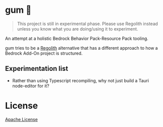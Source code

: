 # gum 🍬
> This project is still in experimental phase. Please use Regolith instead unless you know what you are doing/using it to experiment.

An attempt at a holistic Bedrock Behavior Pack-Resource Pack tooling.

gum tries to be a [Regolith](https://github.com/Bedrock-OSS/regolith) alternative that has a different approach to how a Bedrock Add-On project is structured. 

## Experimentation list 
- Rather than using Typescript recompiling, why not just build a Tauri node-editor for it?

# License
[Apache License](./LICENSE)
